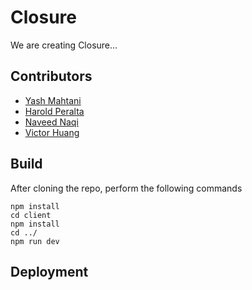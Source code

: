 # Closure

We are creating Closure...

## Contributors

- [Yash Mahtani](https://github.com/gasperjw1)
- [Harold Peralta](https://github.com/HaroldisHarold) 
- [Naveed Naqi](https://github.com/Naveed-Naqi)
- [Victor Huang](https://github.com/008705110)

## Build

After cloning the repo, perform the following commands

```
npm install
cd client
npm install
cd ../
npm run dev
```

## Deployment

